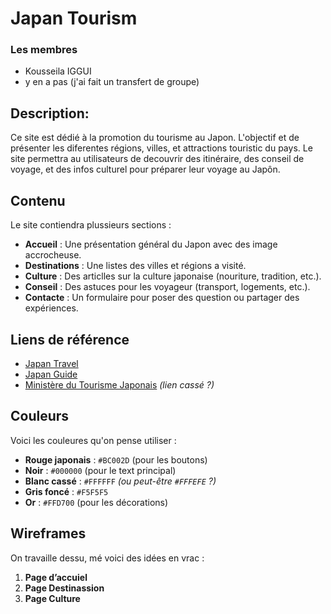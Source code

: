# Japan Tourism  

### Les membres  
- Kousseila IGGUI  
- y en a pas (j'ai fait un transfert de groupe)  


## Description:  
Ce site est dédié à la promotion du tourisme au Japon. L'objectif et de présenter les diferentes régions, villes, et attractions touristic du pays. Le site permettra au utilisateurs de decouvrir des itinéraire, des conseil de voyage, et des infos culturel pour préparer leur voyage au Japôn.  

## Contenu   
Le site contiendra plussieurs sections :  
- **Accueil** : Une présentation général du Japon avec des image accrocheuse.  
- **Destinations** : Une listes des villes et régions a visité.  
- **Culture** : Des articlles sur la culture japonaise (nouriture, tradition, etc.).  
- **Conseil** : Des astuces pour les voyageur (transport, logements, etc.).  
- **Contacte** : Un formulaire pour poser des question ou partager des expériences.  

## Liens de référence  
- [Japan Travel](https://www.japan.travel/fr/)  
- [Japan Guide](https://www.japan-guide.com/)  
- [Ministère du Tourisme Japonais](https://www.mlit.go.jp/kankocho/en/) *(lien cassé ?)*  

## Couleurs  
Voici les couleures qu'on pense utiliser :  
- **Rouge japonais** : `#BC002D` (pour les boutons)  
- **Noir** : `#000000` (pour le text principal)  
- **Blanc cassé** : `#FFFFFF` *(ou peut-être `#FFFEFE` ?)*  
- **Gris foncé** : `#F5F5F5`  
- **Or** : `#FFD700` (pour les décorations)  

## Wireframes
On travaille dessu, mé voici des idées en vrac :  
1. **Page d’accuiel** 
2. **Page Destinassion** 
3. **Page Culture** 


